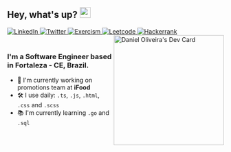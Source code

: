 ## Hey, what's up? <img src="https://media.giphy.com/media/hvRJCLFzcasrR4ia7z/giphy.gif" width="25px">

<div align="left">
  <a href="https://www.linkedin.com/in/daniel0liver/">
    <img
      src="https://img.shields.io/badge/Linkedin-black?style=for-the-badge&logo=linkedin"
      alt="LinkedIn"
    />
  </a>
  <a href="https://twitter.com/daniel0liveir4">
    <img
      src="https://img.shields.io/badge/Twitter-black?style=for-the-badge&logo=twitter"
      alt="Twitter"
    />
  </a>
  
  <a href="https://exercism.org/profiles/Daniel0liver">
    <img
      src="https://img.shields.io/badge/Exercism-black?style=for-the-badge&logo=exercism"
      alt="Exercism"
    />
  </a>
  
  <a href="https://leetcode.com/Daniel0liver/">
    <img
      src="https://img.shields.io/badge/Leetcode-black?style=for-the-badge&logo=leetcode"
      alt="Leetcode"
    />
  </a>
  
  <a href="https://www.hackerrank.com/danieloliver_dev">
    <img
      src="https://img.shields.io/badge/Hackerrank-black?style=for-the-badge&logo=hackerrank"
      alt="Hackerrank"
    />
  </a>

  <a href="https://app.daily.dev/daniel0liver">
    <img 
      width="256" 
      align="right"
      alt="Daniel Oliveira's Dev Card"
      src="https://api.daily.dev/devcards/4de1c65c10674dc9a416af70a569304c.png?r=4f2" 
    />
  </a>
</div>

<br />

### I'm a Software Engineer based in Fortaleza - CE, Brazil.

- 🏢  I'm currently working on promotions team at **iFood**
- 🛠  I use daily: `.ts`, `.js`, `.html`, `.css` and `.scss`
- 📚  I'm currently learning `.go` and `.sql`
